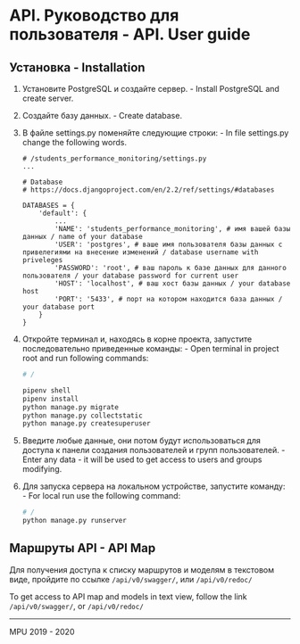 # API. Руководство для пользователя - API. User guide
## Установка - Installation
1. Установите PostgreSQL и создайте сервер. - Install PostgreSQL and create server.
2. Создайте базу данных. - Create database.
3. В файле settings.py поменяйте следующие строки: - In file settings.py change the following words.
    ```
    # /students_performance_monitoring/settings.py
    ...
    
    # Database
    # https://docs.djangoproject.com/en/2.2/ref/settings/#databases

    DATABASES = {
        'default': {
            ...
            'NAME': 'students_performance_monitoring', # имя вашей базы данных / name of your database
            'USER': 'postgres', # ваше имя пользователя базы данных с привелегиями на внесение изменений / database username with priveleges
            'PASSWORD': 'root', # ваш пароль к базе данных для данного пользователя / your database password for current user
            'HOST': 'localhost', # ваш хост базы данных / your database host
            'PORT': '5433', # порт на котором находится база данных / your database port
        }
    }
    ```
4. Откройте терминал и, находясь в корне проекта, запустите последовательно приведенные команды: - Open terminal  in project root and run following commands:

    ```bash
    # /
    
    pipenv shell
    pipenv install
    python manage.py migrate
    python manage.py collectstatic
    python manage.py createsuperuser
    ```
5. Введите любые данные, они потом будут использоваться для доступа к панели создания пользователей и групп пользователей. - Enter any data - it will be used to get access to users and groups modifying.
6. Для запуска сервера на локальном устройстве, запустите команду: - For local run use the following command:

    ```bash
    # /
    python manage.py runserver
    ```
## Маршруты API - API Map
Для получения доступа к списку маршрутов и моделям в текстовом виде, пройдите по ссылке ```/api/v0/swagger/```, или ```/api/v0/redoc/```

To get access to API map and models in text view, follow the link ```/api/v0/swagger/```, or ```/api/v0/redoc/```

___
MPU 2019 - 2020
